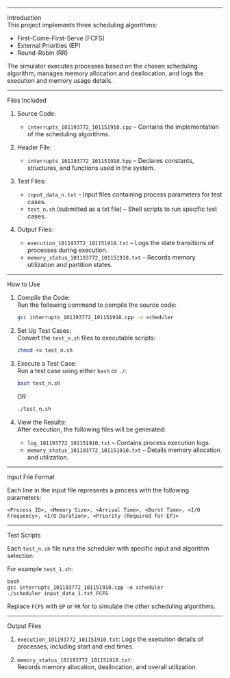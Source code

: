 
_______________________________________
Introduction  
This project implements three scheduling algorithms:  
- First-Come-First-Serve (FCFS)  
- External Priorities (EP)  
- Round-Robin (RR)  

The simulator executes processes based on the chosen scheduling algorithm, manages memory allocation and deallocation, and logs the execution and memory usage details.
_______________________________________
Files Included  

1. Source Code:  
   - `interrupts_101193772_101151910.cpp` – Contains the implementation of the scheduling algorithms.  

2. Header File:  
   - `interrupts_101193772_101151910.hpp` – Declares constants, structures, and functions used in the system.  

3. Test Files:  
   - `input_data_n.txt` – Input files containing process parameters for test cases.  
   - `test_n.sh` (submitted as a txt file) – Shell scripts to run specific test cases.  

4. Output Files:  
   - `execution_101193772_101151910.txt` – Logs the state transitions of processes during execution.  
   - `memory_status_101193772_101151910.txt` – Records memory utilization and partition states.  
_______________________________________
How to Use  

1. Compile the Code:  
   Run the following command to compile the source code:  
   ```bash
   gcc interrupts_101193772_101151910.cpp -o scheduler
   ```

2. Set Up Test Cases:  
   Convert the `test_n.sh` files to executable scripts:  
   ```bash
   chmod +x test_n.sh
   ```

3. Execute a Test Case:  
   Run a test case using either `bash` or `./`:  
   ```bash
   bash test_n.sh
   ```
   OR  
   ```bash
   ./test_n.sh
   ```

4. View the Results:  
   After execution, the following files will be generated:  
   - `log_101193772_101151910.txt` – Contains process execution logs.  
   - `memory_status_101193772_101151910.txt` – Details memory allocation and utilization.  
_______________________________________
Input File Format  

Each line in the input file represents a process with the following parameters:  
```
<Process ID>, <Memory Size>, <Arrival Time>, <Burst Time>, <I/O Frequency>, <I/O Duration>, <Priority (Required for EP)>
```
_______________________________________
Test Scripts  

Each `test_n.sh` file runs the scheduler with specific input and algorithm selection.

For example `test_1.sh`: 
```
bash
gcc interrupts_101193772_101151910.cpp -o scheduler
./scheduler input_data_1.txt FCFS
```

Replace `FCFS` with `EP` or `RR` for to simulate the other scheduling algorithms.  
_______________________________________
Output Files  

1. `execution_101193772_101151910.txt`: 
    Logs the execution details of processes, including start and end times.

2. `memory_status_101193772_101151910.txt`:  
    Records memory allocation, deallocation, and overall utilization.

